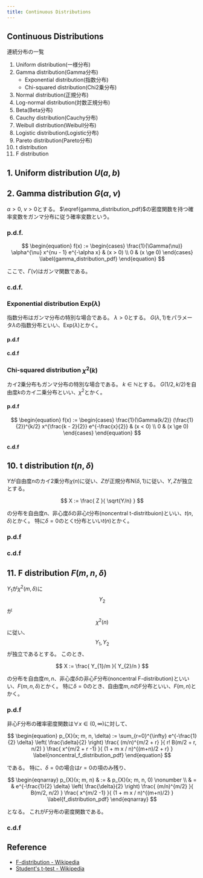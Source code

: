 ```yaml
---
title: Continuous Distributions
---
```


## Continuous Distributions
連続分布の一覧

1. Uniform distribution(一様分布)
2. Gamma distribution(Gamma分布)
    * Exponential distribution(指数分布)
    * Chi-squared distribution(Chi2乗分布)
3. Normal distribution(正規分布)
4. Log-normal distribution(対数正規分布)
5. Beta(Beta分布)
6. Cauchy distribution(Cauchy分布)
7. Weibull distribution(Weibull分布)
8. Logistic distribution(Logistic分布)
9. Pareto distribution(Pareto分布)
10. t distribution
11. F distribution

## 1. Uniform distribution $U(a, b)$


## 2. Gamma distribution $G(\alpha, \nu)$
$\alpha > 0$, $\nu > 0$とする。
$\eqref{gamma_distribution_pdf}$の密度関数を持つ確率変数をガンマ分布に従う確率変数という。

### p.d.f.

$$
\begin{equation}
    f(x)
    :=
    \begin{cases}	
        \frac{1}{\Gamma(\nu)} \alpha^{\nu} x^{nu - 1} e^{-\alpha x} & (x > 0) \\
        0 & (x \ge 0)  
    \end{cases}
    \label{gamma_distribution_pdf}
\end{equation}
$$

ここで、$\Gamma(\nu)$はガンマ関数である。

### c.d.f.

### Exponential distribution $\mathrm{Exp}(\lambda)$
指数分布はガンマ分布の特別な場合である。
$\lambda > 0$とする。
$G(\lambda, 1)$をパラメータ$\lambda$の指数分布といい、$\mathrm{Exp}(\lambda)$とかく。

#### p.d.f

#### c.d.f

### Chi-squared distribution $\chi^{2}(k)$
カイ2乗分布もガンマ分布の特別な場合である。
$k \in \mathbb{N}$とする。
$G(1/2, k /2)$を自由度$k$のカイ二乗分布といい、$\chi^{2}$とかく。

#### p.d.f

$$
\begin{equation}
    f(x)
    :=
    \begin{cases}	
        \frac{1}{\Gamma(k/2)} (\frac{1}{2})^{k/2} x^{\frac{k - 2}{2}} e^{-\frac{x}{2}} & (x < 0) \\
        0 & (x \ge 0)  
    \end{cases}
\end{equation}
$$

#### c.d.f

## 10. t distribution $t(n, \delta)$
$Y$が自由度$n$のカイ2乗分布$\chi(n)$に従い、$Z$が正規分布$\mathrm{N}(\delta, 1)$に従い、$Y,Z$が独立とする。

$$
    X
    :=
    \frac{
        Z
    }{
        \sqrt{Y/n}
    }
$$

の分布を自由度$n$、非心度$\delta$の非心t分布(noncentral t-distritbuion)といい、$t(n, \delta)$とかく。
特に$\delta = 0$のとくt分布といい$t(n)$とかく。

### p.d.f

### c.d.f

## 11. F distribution $F(m, n, \delta)$
$Y_{1}$が$\chi^{2}(m, \delta)$に$$Y_{2}$$が$$\chi^{2}(n)$$に従い、$$Y_{1}, Y_{2}$$が独立であるとする。
このとき、

$$
    X
    :=
    \frac{
        Y_{1}/m
    }{
        Y_{2}/n
    }
$$

の分布を自由度$m,n$、非心度$\delta$の非心F分布(noncentral F-distribution)といいい、$F(m, n, \delta)$とかく。
特に$\delta=0$のとき、自由度$m, n$のF分布といい、$F(m, n)$とかく。

### p.d.f
非心F分布の確率密度関数は$\forall x \in (0, \infty)$に対して、

$$
\begin{equation}
    p_{X}(x; m, n, \delta)
    :=
    \sum_{r=0}^{\infty}
        e^{-\frac{1}{2} \delta}
        \left(
            \frac{\delta}{2}
        \right)
        \frac{
            (m/n)^{m/2 + r}
        }{
            r!
            B(m/2 + r, n/2)
        }
        \frac{
            x^{m/2 + r -1}
        }{
            (1 + m x / n)^{(m+n)/2 + r}
        }
    \label{noncentral_f_distribution_pdf}
\end{equation}
$$

である。
特に、$\delta=0$の場合は$r=0$の項のみ残り、

$$
\begin{eqnarray}
    p_{X}(x; m, n)
    & := &
        p_{X}(x; m, n, 0)
    \nonumber
    \\
    & = &
        e^{-\frac{1}{2} \delta}
        \left(
            \frac{\delta}{2}
        \right)
        \frac{
            (m/n)^{m/2}
        }{
            B(m/2, n/2)
        }
        \frac{
            x^{m/2 -1}
        }{
            (1 + m x / n)^{(m+n)/2}
        }
    \label{f_distribution_pdf}
\end{eqnarray}
$$

となる。
これが$F$分布の密度関数である。

### c.d.f

## Reference
* [F-distribution - Wikipedia](https://en.wikipedia.org/wiki/F-distribution)
* [Student's t-test - Wikipedia](https://en.wikipedia.org/wiki/Student%27s_t-test)


